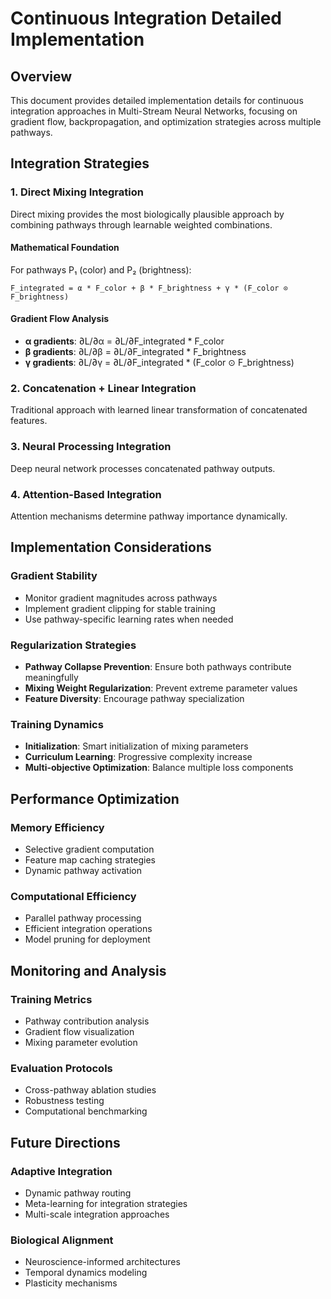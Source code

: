 # Continuous Integration Detailed Implementation

## Overview
This document provides detailed implementation details for continuous integration approaches in Multi-Stream Neural Networks, focusing on gradient flow, backpropagation, and optimization strategies across multiple pathways.

## Integration Strategies

### 1. Direct Mixing Integration
Direct mixing provides the most biologically plausible approach by combining pathways through learnable weighted combinations.

#### Mathematical Foundation
For pathways P₁ (color) and P₂ (brightness):
```
F_integrated = α * F_color + β * F_brightness + γ * (F_color ⊙ F_brightness)
```

#### Gradient Flow Analysis
- **α gradients**: ∂L/∂α = ∂L/∂F_integrated * F_color
- **β gradients**: ∂L/∂β = ∂L/∂F_integrated * F_brightness  
- **γ gradients**: ∂L/∂γ = ∂L/∂F_integrated * (F_color ⊙ F_brightness)

### 2. Concatenation + Linear Integration
Traditional approach with learned linear transformation of concatenated features.

### 3. Neural Processing Integration
Deep neural network processes concatenated pathway outputs.

### 4. Attention-Based Integration
Attention mechanisms determine pathway importance dynamically.

## Implementation Considerations

### Gradient Stability
- Monitor gradient magnitudes across pathways
- Implement gradient clipping for stable training
- Use pathway-specific learning rates when needed

### Regularization Strategies
- **Pathway Collapse Prevention**: Ensure both pathways contribute meaningfully
- **Mixing Weight Regularization**: Prevent extreme parameter values
- **Feature Diversity**: Encourage pathway specialization

### Training Dynamics
- **Initialization**: Smart initialization of mixing parameters
- **Curriculum Learning**: Progressive complexity increase
- **Multi-objective Optimization**: Balance multiple loss components

## Performance Optimization

### Memory Efficiency
- Selective gradient computation
- Feature map caching strategies
- Dynamic pathway activation

### Computational Efficiency
- Parallel pathway processing
- Efficient integration operations
- Model pruning for deployment

## Monitoring and Analysis

### Training Metrics
- Pathway contribution analysis
- Gradient flow visualization
- Mixing parameter evolution

### Evaluation Protocols
- Cross-pathway ablation studies
- Robustness testing
- Computational benchmarking

## Future Directions

### Adaptive Integration
- Dynamic pathway routing
- Meta-learning for integration strategies
- Multi-scale integration approaches

### Biological Alignment
- Neuroscience-informed architectures
- Temporal dynamics modeling
- Plasticity mechanisms
